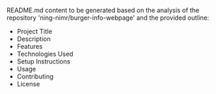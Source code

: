 README.md content to be generated based on the analysis of the repository 'ning-nimr/burger-info-webpage' and the provided outline:
- Project Title
- Description
- Features
- Technologies Used
- Setup Instructions
- Usage
- Contributing
- License